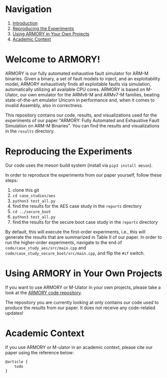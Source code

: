 # Navigation
1. [Introduction](#introduction)
2. [Reproducing the Experiments](#reproduce)
3. [Using ARMORY in Your Own Projects](#projects)
4. [Academic Context](#academic-context)

# Welcome to ARMORY! <a name="introduction"></a>

ARMORY is our fully automated exhaustive fault simulator for ARM-M binaries.
Given a binary, a set of fault models to inject, and an exploitability model, ARMORY exhaustively finds all exploitable faults via simulation, automatically utilizing all available CPU cores.
ARMORY is based on M-Ulator, our own emulator for the ARMv6-M and ARMv7-M families, beating state-of-the-art emulator Unicorn in performance and, when it comes to invalid Assembly, also in correctness.

This repository contains our code, results, and visualizations used for the experiments of our paper "ARMORY: Fully Automated and Exhaustive Fault Simulation on ARM-M Binaries".
You can find the results and visualizations in the `results` directory.

# Reproducing the Experiments <a name="reproduce"></a>

Our code uses the meson build system (install via `pip3 install meson`).

In order to reproduce the experiments from our paper yourself, follow these steps:
1. clone this git
2. `cd case_studies/aes`
3. `python3 test_all.py`
4. find the results for the AES case study in the `reports` directory
5. `cd ../secure_boot`
6. `python3 test_all.py`
7. find the results for the secure boot case study in the `reports` directory

By default, this will execute the first-order experiments, i.e., this will generate the results that are summarized in Table II of our paper.
In order to run the higher-order experiments, navigate to the end of `code/case_study_aes/src/main.cpp` and `code/case_study_secure_boot/src/main.cpp`, and flip the `#if` switch.

# Using ARMORY in Your Own Projects <a name="projects"></a>

If you want to use ARMORY or M-Ulator in your own projects, please take a look at the [ARMORY code repository](https://github.com/emsec/arm-fault-simulator).

The repository you are currently looking at only contains our code used to produce the results from our paper.
It does not receive any code-related updates!

# Academic Context <a name="academic-context"></a>

If you use ARMORY or M-ulator in an academic context, please cite our paper using the reference below:
```latex
@article {
    todo
}
```
